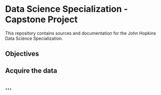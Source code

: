 # Data Science Specialization - Capstone Project

This repository contains sources and documentation for the John Hopkins Data Science Specialization.

## Objectives

## Acquire the data



## ...